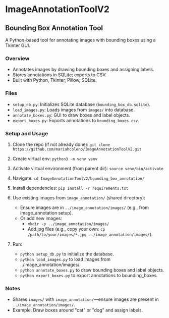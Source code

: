 # ImageAnnotationToolV2 
## Bounding Box Annotation Tool
A Python-based tool for annotating images with bounding boxes using a Tkinter GUI.

### Overview
- Annotates images by drawing bounding boxes and assigning labels.
- Stores annotations in SQLite; exports to CSV.
- Built with Python, Tkinter, Pillow, SQLite.

### Files
- `setup_db.py`: Initializes SQLite database (`bounding_box_db.sqlite`).
- `load_images.py`: Loads images from `images/` into database.
- `annotate_boxes.py`: GUI to draw boxes and label objects.
- `export_boxes.py`: Exports annotations to `bounding_boxes.csv`.

### Setup and Usage
1. Clone the repo (if not already done): `git clone https://github.com/mariahcoleno/ImageAnnotationToolV2.git`
                                         
2. Create virtual env: `python3 -m venv venv`

3. Activate virtual environment (from parent dir): `source venv/bin/activate`

4. Navigate: `cd ImageAnnotationToolV2/bounding_box_annotation/`

5. Install dependencies: `pip install -r requirements.txt`

6. Use existing images from `image_annotation/` (shared directory):
   - Ensure images are in `../image_annotation/images/` (e.g., from image_annotation setup).
   - Or add new images:  
     - `mkdir -p ../image_annotation/images/`
     - Add.jpg files (e.g., copy your own: `cp /path/to/your/images/*.jpg ../image_annotation/images/`).

7. Run:
   - `python setup_db.py` to initialize the database.
   - `python load_images.py` to load images from ../image_annotation/images/.
   - `python annotate_boxes.py` to draw bounding boxes and label objects.
   - `python export_boxes.py` to export annotations to bounding_boxes.

### Notes
- Shares `images/` with `image_annotation/`—ensure images are present in `../image_annotation/images/`.
- Example: Draw boxes around "cat" or "dog" and assign labels.

